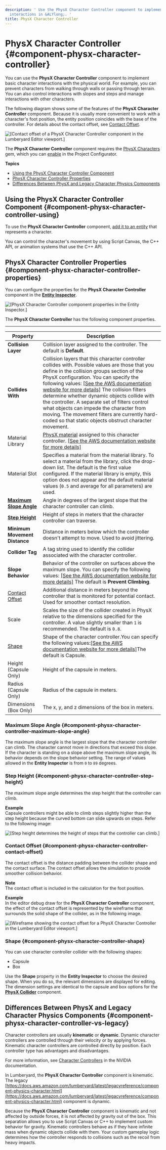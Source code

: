 ```yaml
---
description: ' Use the PhysX Character Controller component to implement basic character
  interactions in &ALYlong;. '
title: PhysX Character Controller
---
```

# PhysX Character Controller {#component-physx-character-controller}

You can use the **PhysX Character Controller** component to implement basic character interactions with the physical world\. For example, you can prevent characters from walking through walls or passing through terrain\. You can also control interactions with slopes and steps and manage interactions with other characters\.

The following diagram shows some of the features of the **PhysX Character Controller** component\. Because it is usually more convenient to work with a character's foot position, the entity position coincides with the base of the controller\. For details about the contact offset, see [Contact Offset](#component-physx-character-controller-contact-offset)\.

![\[Contact offset of a PhysX Character Controller component in the Lumberyard Editor viewport.\]](/images/userguide/component/physx/component-physx-character-controller-1.png)

The **PhysX Character Controller** component requires the [PhysX Characters](/docs/userguide/gems/builtin/physx-characters.md) gem, which you can [enable](/docs/userguide/gems/using-project-configurator.md) in the Project Configurator\.

**Topics**
+ [Using the PhysX Character Controller Component](#component-physx-character-controller-using)
+ [PhysX Character Controller Properties](#component-physx-character-controller-properties)
+ [Differences Between PhysX and Legacy Character Physics Components](#component-physx-character-controller-vs-legacy)

## Using the PhysX Character Controller Component {#component-physx-character-controller-using}

To use the **PhysX Character Controller** component, [add it to an entity](/docs/userguide/components/working-adding.md) that represents a character\.

You can control the character's movement by using Script Canvas, the C\+\+ API, or animation systems that use the C\+\+ API\.

## PhysX Character Controller Properties {#component-physx-character-controller-properties}

You can configure the properties for the **PhysX Character Controller** component in the **[Entity Inspector](/docs/userguide/components/entity-inspector.md)**\.

![\[PhysX Character Controller component properties in the Entity Inspector.\]](/images/userguide/component/physx/ui-physx-character-controller-properties-1.27.png)

The **PhysX Character Controller** has the following component properties\.


****  

| Property | Description | 
| --- | --- | 
|  **Collision Layer**  |  Collision layer assigned to the controller\. The default is **Default**\.  | 
|  **Collides With**  |  Collision layers that this character controller collides with\. Possible values are those that you define in the collision groups section of the PhysX configuration\.  You can specify the following values: [\[See the AWS documentation website for more details\]](http://docs.aws.amazon.com/lumberyard/latest/userguide/component-physx-character-controller.html)  The collision filters determine whether dynamic objects collide with the controller\. A separate set of filters control what objects can impede the character from moving\. The movement filters are currently hard\-coded so that static objects obstruct character movement\.   | 
| Material Library |  [PhysX material](/docs/userguide/nvidia/physx/materials.md) assigned to this character controller\. [\[See the AWS documentation website for more details\]](http://docs.aws.amazon.com/lumberyard/latest/userguide/component-physx-character-controller.html)  | 
| Material Slot |  Specifies a material from the material library\. To select a material from the library, click the drop\-down list\. The default is the first value configured\.  If the material library is empty, this option does not appear and the default material values \(`0.5` and average for all parameters\) are used\.   | 
|  **[Maximum Slope Angle](#component-physx-character-controller-maximum-slope-angle)**  |  Angle in degrees of the largest slope that the character controller can climb\.   | 
|  **[Step Height](#component-physx-character-controller-step-height)**  |  Height of steps in meters that the character controller can traverse\.   | 
|  **Minimum Movement Distance**  |  Distance in meters below which the controller doesn't attempt to move\. Used to avoid jittering\.   | 
|  **Collider Tag**  |  A tag string used to identify the collider associated with the character controller\.  | 
|  **Slope Behavior**  |  Behavior of the controller on surfaces above the maximum slope\.  You can specify the following values: [\[See the AWS documentation website for more details\]](http://docs.aws.amazon.com/lumberyard/latest/userguide/component-physx-character-controller.html) The default is **Prevent Climbing**\.  | 
| [Contact Offset](#component-physx-character-controller-contact-offset) |  Additional distance in meters beyond the controller that is monitored for potential contact\. Used for smoother contact resolution\.   | 
| Scale |  Scales the size of the collider created in PhysX relative to the dimensions specified for the controller\. A value slightly smaller than `1` is recommended\.  The default is `0.8`\.  | 
| [Shape](#component-physx-character-controller-shape) | Shape of the character controller\.You can specify the following values:[\[See the AWS documentation website for more details\]](http://docs.aws.amazon.com/lumberyard/latest/userguide/component-physx-character-controller.html)The default is Capsule\. | 
| Height \(Capsule Only\) |  Height of the capsule in meters\.  | 
| Radius \(Capsule Only\) |  Radius of the capsule in meters\.  | 
| Dimensions \(Box Only\) |  The x, y, and z dimensions of the box in meters\.  | 

### Maximum Slope Angle {#component-physx-character-controller-maximum-slope-angle}

The maximum slope angle is the largest slope that the character controller can climb\. The character cannot move in directions that exceed this slope\. If the character is standing on a slope above the maximum slope angle, its behavior depends on the slope behavior setting\. The range of values allowed in the **Entity Inspector** is from `0` to `89` degrees\.

### Step Height {#component-physx-character-controller-step-height}

The maximum slope angle determines the step height that the controller can climb\.

**Example**  
Capsule controllers might be able to climb steps slightly higher than the step height because the curved bottom can slide upwards on steps\. Refer to the following image:  

![\[Step height determines the height of steps that the controller can climb.\]](/images/userguide/component/physx/component-physx-character-controller-6.png)

### Contact Offset {#component-physx-character-controller-contact-offset}

The contact offset is the distance padding between the collider shape and the contact surface\. The contact offset allows the simulation to provide smoother collision behavior\.

**Note**  
The contact offset is included in the calculation for the foot position\.

**Example**  
In the editor debug draw for the **PhysX Character Controller** component, the effect of the contact offset is represented by the wireframe that surrounds the solid shape of the collider, as in the following image\.  

![\[Wireframe showing the contact offset for a PhysX Character Controller in the Lumberyard Editor viewport.\]](/images/userguide/component/physx/component-physx-character-controller-7.png)

### Shape {#component-physx-character-controller-shape}

You can use character controller collider with the following shapes:
+ Capsule
+ Box

Use the **Shape** property in the **Entity Inspector** to choose the desired shape\. When you do so, the relevant dimensions are displayed for editing\. The dimension settings are identical to the capsule and box options for the **[PhysX Collider](/docs/userguide/components/physx-collider.md)** component\.

## Differences Between PhysX and Legacy Character Physics Components {#component-physx-character-controller-vs-legacy}

Character controllers are usually **kinematic** or **dynamic**\. Dynamic character controllers are controlled through their velocity or by applying forces\. Kinematic character controllers are controlled directly by position\. Each controller type has advantages and disadvantages\. 

For more information, see [Character Controllers](https://docs.nvidia.com/gameworks/content/gameworkslibrary/physx/guide/3.3.4/Manual/CharacterControllers.html) in the NVIDIA documentation\.

In Lumberyard, the **PhysX Character Controller** component is kinematic\. The legacy [https://docs.aws.amazon.com/lumberyard/latest/legacyreference/component-physics-character.html](https://docs.aws.amazon.com/lumberyard/latest/legacyreference/component-physics-character.html) component is dynamic\.

Because the **PhysX Character Controller** component is kinematic and not affected by outside forces, it is not affected by gravity out of the box\. This separation allows you to use Script Canvas or C\+\+ to implement custom behavior for gravity\. Kinematic controllers behave as if they have infinite mass when dynamic objects collide with them\. Your custom gameplay logic determines how the controller responds to collisions such as the recoil from heavy impacts\.